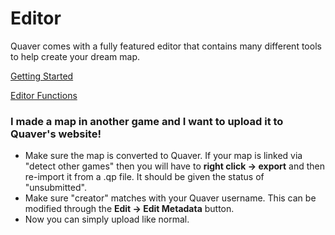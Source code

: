 # Editor

Quaver comes with a fully featured editor that contains many different tools to help create your dream map. 

[Getting Started](/docs/Editor/Getting_started)

[Editor Functions](/docs/Editor/Editor_functions)

### I made a map in another game and I want to upload it to Quaver's website!
- Make sure the map is converted to Quaver. If your map is linked via "detect other games" then you will have to **right click -> export** and then re-import it from a .qp file. It should be given the status of "unsubmitted". 
- Make sure "creator" matches with your Quaver username. This can be modified through the **Edit -> Edit Metadata** button. 
- Now you can simply upload like normal.

